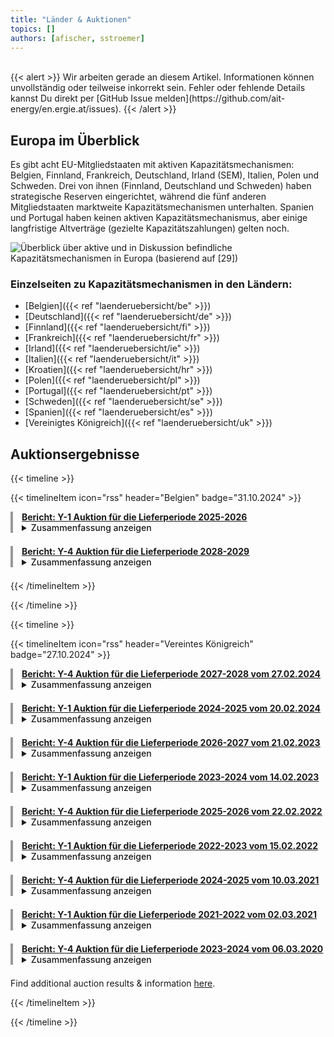 ```yaml
---
title: "Länder & Auktionen"
topics: [] 
authors: [afischer, sstroemer]
---
```


<!-- Will be designed soon. Overview with Graphic and links to country pages. -->

<br>
{{< alert >}}
Wir arbeiten gerade an diesem Artikel. Informationen können unvollständig oder teilweise inkorrekt sein. Fehler oder fehlende Details kannst Du direkt per [GitHub Issue melden](https://github.com/ait-energy/en.ergie.at/issues).
{{< /alert >}}
<br>

## Europa im Überblick
Es gibt acht EU-Mitgliedstaaten mit aktiven Kapazitätsmechanismen: Belgien, Finnland, Frankreich, Deutschland, Irland (SEM), Italien, Polen und Schweden. Drei von ihnen (Finnland, Deutschland und Schweden) haben strategische Reserven eingerichtet, während die fünf anderen Mitgliedstaaten marktweite Kapazitätsmechanismen unterhalten. Spanien und Portugal haben keinen aktiven Kapazitätsmechanismus, aber einige langfristige Altverträge (gezielte Kapazitätszahlungen) gelten noch. 

![Überblick über aktive und in Diskussion befindliche Kapazitätsmechanismen in Europa (basierend auf [29])](/images/laenderuebersicht/laenderuebersicht_aktive_diskutierte_KMs_Europa.png)


### Einzelseiten zu Kapazitätsmechanismen in den Ländern:
- [Belgien]({{< ref "laenderuebersicht/be" >}})
- [Deutschland]({{< ref "laenderuebersicht/de" >}})
- [Finnland]({{< ref "laenderuebersicht/fi" >}})
- [Frankreich]({{< ref "laenderuebersicht/fr" >}})
- [Irland]({{< ref "laenderuebersicht/ie" >}})
- [Italien]({{< ref "laenderuebersicht/it" >}})
- [Kroatien]({{< ref "laenderuebersicht/hr" >}})
- [Polen]({{< ref "laenderuebersicht/pl" >}})
- [Portugal]({{< ref "laenderuebersicht/pt" >}})
- [Schweden]({{< ref "laenderuebersicht/se" >}})
- [Spanien]({{< ref "laenderuebersicht/es" >}})
- [Vereinigtes Königreich]({{< ref "laenderuebersicht/uk" >}})

## Auktionsergebnisse

{{< timeline >}}

{{< timelineItem icon="rss" header="Belgien" badge="31.10.2024" >}}

<div style="border-left: 4px solid #999999; padding-left: 1em; margin-bottom: 1.5em;">
<a href="https://www.elia.be/-/media/project/elia/elia-site/grid-data/adequacy/crm-auction-results/2024/2025-2026/20240912_crm-auction-result-for-2025-2026_en_v2.pdf"><b>Bericht: <u>Y-1 Auktion für die Lieferperiode 2025-2026</u></b></a>
<br>
<details>
<summary><span style="cursor: pointer; font-weight: 500;">Zusammenfassung anzeigen</span></summary><i>
Die Y-1 Auktion des Kapazitätsvergütungsmechanismus für den belgischen Lieferzeitraum 2025-2026 sicherte fast 2,7&nbsp;GW Kapazität über 31 Einheiten zu einem durchschnittlichen Preis von knapp 16.000&nbsp;EUR/MW/Jahr und gewährleistete damit eine gesamte verfügbare Systemkapazität von 14,6&nbsp;GW. Dies übersteigt den erforderlichen Bedarf um etwa 0,5&nbsp;GW und markiert die erfolgreiche Integration von fast 1,3&nbsp;GW ausländischer Kapazität aus den Niederlanden und Deutschland in das belgische Netz.
</i></details>
</div>

<div style="border-left: 4px solid #999999; padding-left: 1em; margin-bottom: 1.5em;">
<a href="https://www.elia.be/-/media/project/elia/elia-site/grid-data/adequacy/crm-auction-results/2024/2028-2029/20240912_crm-auction-result-for-2028-2029_en_v2.pdf"><b>Bericht: <u>Y-4 Auktion für die Lieferperiode 2028-2029</u></b></a>
<br>
<details>
<summary><span style="cursor: pointer; font-weight: 500;">Zusammenfassung anzeigen</span></summary><i>
In der Y-4 Auktion des Kapazitätsvergütungsmechanismus für den Lieferzeitraum 2028-2029 vergab Elia knapp 2&nbsp;GW derated Kapazität über 30 Einheiten zu einem gewichteten durchschnittlichen Gebotspreis von ca. 28.000&nbsp;EUR/MW/Jahr - ein bedeutender Schritt zur Sicherung der zukünftigen Stromversorgung Belgiens.
</i></details>
</div>

{{< /timelineItem >}}

{{< /timeline >}}



{{< timeline >}}

{{< timelineItem icon="rss" header="Vereintes Königreich" badge="27.10.2024" >}}
<div style="border-left: 4px solid #999999; padding-left: 1em; margin-bottom: 1.5em;">
<a href="https://www.emrdeliverybody.com/Capacity%20Markets%20Document%20Library/T-4%20DY%202027-28%20Final%20Results%20Report%20v1.pdf"><b>Bericht: <u>Y-4 Auktion für die Lieferperiode 2027-2028 vom 27.02.2024</u></b></a>
<br>
<details>
<summary><span style="cursor: pointer; font-weight: 500;">Zusammenfassung anzeigen</span></summary><i>
Die T-4 Auktion 2023 sicherte 42.830,8&nbsp;MW Kapazität über 540 Einheiten zu einem Clearing-Preis von 65.000&nbsp;£/MW/Jahr. Davon entfielen 77,5% auf bestehende Erzeugung, 13% auf bestehende Interkonnektoren, 3,9% auf neue Erzeugung, 2,4% auf neue Interkonnektoren und 2,6% auf Demand Side Response (DSR). Die meisten Zuschläge gingen an Gaskraftwerke (66,97%) und Interkonnektoren (15,38%). Batteriespeicher hatten einen Anteil von 2,39%.
</i></details>
</div>


<div style="border-left: 4px solid #999999; padding-left: 1em; margin-bottom: 1.5em;">
<a href="https://www.emrdeliverybody.com/Capacity%20Markets%20Document%20Library/T-1%20DY%202024-25%20Final%20Results%20Report%20v1.0.pdf"><b>Bericht: <u>Y-1 Auktion für die Lieferperiode 2024-2025 vom 20.02.2024</u></b></a>
<br>
<details>
<summary><span style="cursor: pointer; font-weight: 500;">Zusammenfassung anzeigen</span></summary><i>
In der britischen T-1 Kapazitätsauktion für das Lieferjahr 2024/25 wurden 7639,609 MW über 277 Einheiten zu einem Clearing-Preis von 35790&nbsp;£/MW/Jahr vergeben. Der Zielwert lag bei 7700&nbsp;MW. Die Kapazität setzt sich zusammen aus 81% (6208,7&nbsp;MW) bestehender Erzeugung, 9,7% (745&nbsp;MW) Demand Side Response, und 9% (685,8&nbsp;MW) neuer Erzeugungskapazität. Hauptsächlich vertreten waren Gas (2943,8&nbsp;MW), Kernenergie (2767,3&nbsp;MW), DSR (710&nbsp;MW) sowie 655,16&nbsp;MW Batteriespeicher. Interkonnektoren und Kohle nahmen nicht teil bzw. erhielten keine Zuschläge.
</i></details>
</div>


<div style="border-left: 4px solid #999999; padding-left: 1em; margin-bottom: 1.5em;">
<a href="https://www.emrdeliverybody.com/Capacity%20Markets%20Document%20Library/T-4%20DY%2026-27%20Final%20Auction%20Results%20Report%20v1.0.pdf"><b>Bericht: <u>Y-4 Auktion für die Lieferperiode 2026-2027 vom 21.02.2023</u></b></a>
<br>
<details>
<summary><span style="cursor: pointer; font-weight: 500;">Zusammenfassung anzeigen</span></summary><i>
Die britische T-4 Auktion für das Lieferjahr 2026/27 sicherte 43.001&nbsp;MW zu einem Clearingpreis von 63.000&nbsp;£/MW/Jahr. 73,9% (31.771&nbsp;MW) entfielen auf bestehende Erzeugungseinheiten, 13,5% (5.812&nbsp;MW) auf bestehende Interkonnektoren und 8,0% (3.451&nbsp;MW) auf neue Erzeugung. Spitzenbrennstoffe waren Gas (67,5%, 29.039&nbsp;MW), Interkonnektoren (15,9%, 6.854&nbsp;MW), Batterie- und Pumpspeicher (7,2%, 3.494&nbsp;MW) und Demand Side Response (2,2%, 925&nbsp;MW). Insgesamt wurden 542 Kapazitätseinheiten (CMUs) prämiert.
</i></details>
</div>


<div style="border-left: 4px solid #999999; padding-left: 1em; margin-bottom: 1.5em;">
<a href="https://www.emrdeliverybody.com/Capacity%20Markets%20Document%20Library/T-1%20DY%2023-24%20Final%20Auction%20Results%20Report%20v1.0.pdf"><b>Bericht: <u>Y-1 Auktion für die Lieferperiode 2023-2024 vom 14.02.2023</u></b></a>
<br>
<details>
<summary><span style="cursor: pointer; font-weight: 500;">Zusammenfassung anzeigen</span></summary><i>
In der britischen T-1 Kapazitätsauktion 2023/24 wurden 5.783&nbsp;MW bei einem Clearing-Preis von 60.000&nbsp;£/MW/Jahr vergeben. Der Großteil (80,1% bzw. 4.634&nbsp;MW) entfiel auf bestehende Erzeugungskapazitäten, während 12,9% (744&nbsp;MW) auf neue Erzeugung und 7,0% (405&nbsp;MW) auf DSR entfielen. Die wichtigsten Technologien waren Gas (45,3% / 2.619&nbsp;MW), Kernenergie (24,4% / 1.412&nbsp;MW) Batteriespeicher (10,7% / 621&nbsp;MW), und Kohle (7.1% / 412&nbsp;MW). Insgesamt nahmen 269 CMUs teil, 94,4% davon erhielten Verträge.
</i></details>
</div>


<div style="border-left: 4px solid #999999; padding-left: 1em; margin-bottom: 1.5em;">
<a href="https://www.emrdeliverybody.com/Capacity%20Markets%20Document%20Library/T-4%20DY%2025-26%20Final%20Auction%20Results%20Report%20v1.0.pdf"><b>Bericht: <u>Y-4 Auktion für die Lieferperiode 2025-2026 vom 22.02.2022</u></b></a>
<br>
<details>
<summary><span style="cursor: pointer; font-weight: 500;">Zusammenfassung anzeigen</span></summary><i>
In der britischen T-4 Kapazitätsauktion für das Lieferjahr 2025/26 wurden 42.364&nbsp;MW gesicherte Kapazität zu einem Clearing-Preis von 30.590&nbsp;£/MW/Jahr vergeben. 76,3 % (32.305&nbsp;MW) entfielen auf bestehende Erzeugungseinheiten, während 4,5% (1.919&nbsp;MW) auf neue Erzeugungseinheiten und 6,6% (2.794&nbsp;MW) auf neue Interkonnektoren entfielen. Die dominierenden Brennstoffarten waren Gas (65,2% / 27.632&nbsp;MW), Interkonnektoren (16,5% / 6.966&nbsp;MW) und Pumpwasserspeicher (6,0% / 2.528&nbsp;MW) und Batteriespeicher (1094&nbsp;MW). Die Auktion sicherte Kapazität von insgesamt 574 Einheiten, darunter auch 988 MW Demand-Side-Response. 87,2% der eingereichten Kapazität erhielten einen Zuschlag
</i></details>
</div>


<div style="border-left: 4px solid #999999; padding-left: 1em; margin-bottom: 1.5em;">
<a href="https://www.emrdeliverybody.com/Capacity%20Markets%20Document%20Library/T-1%20DY%2022-23%20Final%20Auction%20Results%20Report.pdf"><b>Bericht: <u>Y-1 Auktion für die Lieferperiode 2022-2023 vom 15.02.2022</u></b></a>
<br>
<details>
<summary><span style="cursor: pointer; font-weight: 500;">Zusammenfassung anzeigen</span></summary><i>
In der T-1 Kapazitätsauktion für das Lieferjahr 2022/23 wurden exakt 4.996&nbsp;MW gesichert. Der Auktionspreis lag bei 75.000&nbsp;£/MW/Jahr. Der Anteil bestehender Anlagen betrug 62,1% (3.102&nbsp;MW), neue Erzeugungseinheiten machten 27,3% (1.366&nbsp;MW) aus und Demand Side Response (DSR) trug insgesamt 10,6% (528&nbsp;MW) bei. Nach Brennstofftypen dominierten Gaskraftwerke mit 67,7% (3.385&nbsp;MW), gefolgt mit weitem Abstand von Kohle (411&nbsp;MW) und Batteriespeichern (385&nbsp;MW). Alle teilnehmenden Einheiten bekamen einen Zuschlag.
</i></details>
</div>


<div style="border-left: 4px solid #999999; padding-left: 1em; margin-bottom: 1.5em;">
<a href="https://www.emrdeliverybody.com/Capacity%20Markets%20Document%20Library/Capacity%20Market%20Auction%20T4%20DY2024-25%20Final%20Report.pdf"><b>Bericht: <u>Y-4 Auktion für die Lieferperiode 2024-2025 vom 10.03.2021</u></b></a>
<br>
<details>
<summary><span style="cursor: pointer; font-weight: 500;">Zusammenfassung anzeigen</span></summary><i>
In der T-4 Auktion 2020 für das Lieferjahr 2024/25 wurden 40.820&nbsp;MW zu einem Clearing-Preis von 18.000&nbsp;£/MW/Jahr vergeben. Davon entfielen 74,64% (30.469&nbsp;MW) auf bestehende und 4,25% (1.736&nbsp;MW) auf neue Erzeugungsanlagen (Rest: Interkonnektoren & DSR). Die größten Anteile nach Brennstofftyp stellten Gaskraftwerke mit 64,8% (26.446&nbsp;MW), Interkonnektoren mit 16,8% (6.874&nbsp;MW) und Kernkraft mit 5,0% (2.039&nbsp;MW). Speichertechnologien machten zusammen 5,7% (2.324&nbsp;MW) aus, aufgeteilt in Pumpspeicher mit 5,1% (2.072&nbsp;MW) und Batteriespeicher mit 0,6% (252&nbsp;MW). Demand Side Response trug 2,6% (1.066&nbsp;MW) bei. Die Auktion sicherte über 78% der angebotenen Kapazität.
</i></details>
</div>


<div style="border-left: 4px solid #999999; padding-left: 1em; margin-bottom: 1.5em;">
<a href="https://www.emrdeliverybody.com/Capacity%20Markets%20Document%20Library/Capacity%20Market%20Auction%20T1%20DY21-22%20Final%20Results.pdf"><b>Bericht: <u>Y-1 Auktion für die Lieferperiode 2021-2022 vom 02.03.2021</u></b></a>
<br>
<details>
<summary><span style="cursor: pointer; font-weight: 500;">Zusammenfassung anzeigen</span></summary><i>
In der T-1 Auktion 2020 für das Lieferjahr 2021/22 wurden 2.252&nbsp;MW zu einem Clearing-Preis von 45.000&nbsp;£/MW/Jahr vergeben. Davon entfielen 63,4% (1.427&nbsp;MW) auf bestehende und 12,9% (290&nbsp;MW) auf neue Erzeugungsanlagen; Interkonnektoren stellten 13,1% (295&nbsp;MW), Demand Side Response 10,6% (239&nbsp;MW). Die größten Anteile nach Brennstofftyp hatten Gaskraftwerke mit 43,8% (986&nbsp;MW), Kohle mit 19,3% (435&nbsp;MW) und Batteriespeicher mit 5,1% (114&nbsp;MW). Insgesamt sicherte die Auktion rund 90,7% der Zielkapazität von 2.482&nbsp;MW über 156 Einheiten ab.
</i></details>
</div>


<div style="border-left: 4px solid #999999; padding-left: 1em; margin-bottom: 1.5em;">
<a href="https://www.emrdeliverybody.com/Capacity%20Markets%20Document%20Library/T-4%202019%20DY2023%20Capacity%20Market%20Auction%20Final%20Results%20V1.0.pdf"><b>Bericht: <u>Y-4 Auktion für die Lieferperiode 2023-2024 vom 06.03.2020</u></b></a>
<br>
<details>
<summary><span style="cursor: pointer; font-weight: 500;">Zusammenfassung anzeigen</span></summary><i>
In der T-4 Auktion 2019 für das Lieferjahr 2023/24 wurden 43.749&nbsp;MW zu einem Clearing-Preis von 15.970&nbsp;£/MW/Jahr vergeben. Davon entfielen 77,7% (33.983&nbsp;MW) auf bestehende und 4,1% (1.798&nbsp;MW) auf neue Erzeugungsanlagen; Interkonnektoren stellten 12,1% (5.272&nbsp;MW), Demand Side Response 2,7% (1.170&nbsp;MW). Die größten Anteile nach Brennstofftyp hatten CCGT Gaskraftwerke mit 41,9% (18.342&nbsp;MW), Kernkraft mit 9,1% (3.971&nbsp;MW) und Combined Heat and Power mit 10,3% (4.483&nbsp;MW). Insgesamt sicherte die Auktion rund 99,9 % der Zielkapazität von 43.774&nbsp;MW über 498 Einheiten ab.
</i></details>
</div>

Find additional auction results & information <a href="https://www.emrdeliverybody.com/CM/Capacity%20Auction%20Information_deleted.aspx" target="_blank" rel="noopener noreferrer">here</a>.


{{< /timelineItem >}}

{{< /timeline >}}